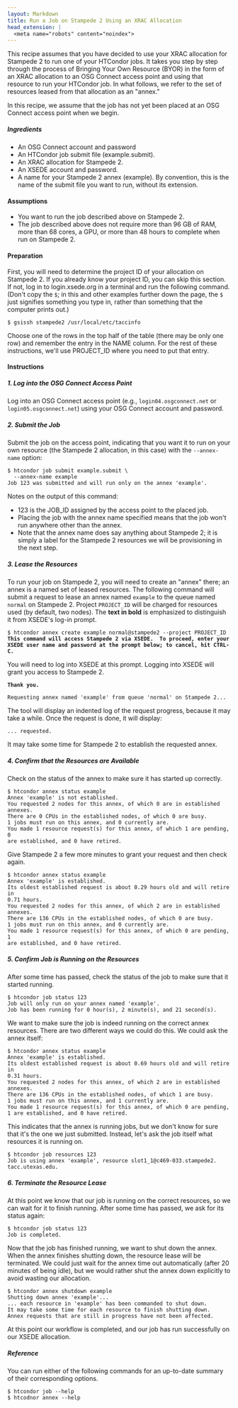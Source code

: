 ```yaml
---
layout: Markdown
title: Run a Job on Stampede 2 Using an XRAC Allocation
head_extension: |
  <meta name="robots" content="noindex">
---
```


This recipe assumes that you have decided to use your XRAC allocation
for Stampede 2 to run one of your HTCondor jobs.  It takes you step by
step through the process of Bringing Your Own Resource (BYOR) in the
form of an XRAC allocation to an OSG Connect access point and using that
resource to run your HTCondor job.  In what follows, we refer to the set
of resources leased from that allocation as an "annex."

In this recipe, we assume that the job has not yet been placed at an
OSG Connect access point when we begin.

##### Ingredients

- An OSG Connect account and password
- An HTCondor job submit file (example.submit).
- An XRAC allocation for Stampede 2.
- An XSEDE account and password.
- A name for your Stampede 2 annex (example).  By convention,
  this is the name of the submit file you want to run, without its extension.

#### Assumptions

* You want to run the job described above on Stampede 2.
* The job described above does not require more than 96 GB of RAM, more than
  68 cores, a GPU, or more than 48 hours to complete when run on Stampede 2.

#### Preparation

First, you will need to determine the project ID of your allocation on
Stampede 2.  If you already know your project ID, you can skip this
section.  If not, log in to login.xsede.org in a terminal and run the
following command.  (Don't copy the `$`; in this and other examples
further down the page, the `$` just signifies something you type in,
rather than something that the computer prints out.)

	$ gsissh stampede2 /usr/local/etc/taccinfo

Choose one of the rows in the top half of the table (there may be only
one row) and remember the entry in the NAME column.  For the rest of
these instructions, we'll use PROJECT_ID where you need to put that
entry.

#### Instructions

##### 1. Log into the OSG Connect Access Point

Log into an OSG Connect access point (e.g., `login04.osgconnect.net` or
`login05.osgconnect.net`) using your OSG Connect account and password.

##### 2. Submit the Job

Submit the job on the access point, indicating that you want it to run
on your own resource (the Stampede 2 allocation, in this case) with the
`--annex-name` option:

    $ htcondor job submit example.submit \
      --annex-name example
    Job 123 was submitted and will run only on the annex 'example'.

Notes on the output of this command:
- 123 is the JOB_ID assigned by the access point to the placed job.
- Placing the job with the annex name specified means that the job
  won't run anywhere other than the annex.
- Note that the annex name does say anything about Stampede 2; it is simply
  a label for the Stampede 2 resources we will be provisioning
  in the next step.

##### 3. Lease the Resources

To run your job on Stampede 2, you will need to create an "annex" there;
an annex is a named set of leased resources.  The following command will
submit a request to lease an annex named `example` to the queue named `normal`
on Stampede 2.  Project `PROJECT_ID` will be charged for resources used (by
default, two nodes).  The **text in bold** is emphasized to distinguish
it from XSEDE's log-in prompt.

<pre><code>$ htcondor annex create example normal@stampede2 --project PROJECT_ID
<b>This command will access Stampede 2 via XSEDE.  To proceed, enter your
XSEDE user name and password at the prompt below; to cancel, hit CTRL-C.</b>
</code></pre>

You will need to log into XSEDE at this prompt.  Logging into XSEDE will
grant you access to Stampede 2.

<pre><code><b>Thank you.</b>

Requesting annex named 'example' from queue 'normal' on Stampede 2...
</code></pre>

The tool will display an indented log of the request progress, because
it may take a while.  Once the request is done, it will display:

	... requested.

It may take some time for Stampede 2 to establish the requested annex.

##### 4. Confirm that the Resources are Available

Check on the status of the annex to make sure it has started up correctly.

	$ htcondor annex status example
	Annex 'example' is not established.
	You requested 2 nodes for this annex, of which 0 are in established
	annexes.
	There are 0 CPUs in the established nodes, of which 0 are busy.
	1 jobs must run on this annex, and 0 currently are.
	You made 1 resource request(s) for this annex, of which 1 are pending, 0
	are established, and 0 have retired.

Give Stampede 2 a few more minutes to grant your request and then check again.

	$ htcondor annex status example
	Annex 'example' is established.
	Its oldest established request is about 0.29 hours old and will retire in
	0.71 hours.
	You requested 2 nodes for this annex, of which 2 are in established
	annexes.
	There are 136 CPUs in the established nodes, of which 0 are busy.
	1 jobs must run on this annex, and 0 currently are.
	You made 1 resource request(s) for this annex, of which 0 are pending, 1
	are established, and 0 have retired.

##### 5. Confirm Job is Running on the Resources

After some time has passed, check the status of the job to make sure
that it started running.

	$ htcondor job status 123
	Job will only run on your annex named 'example'.
	Job has been running for 0 hour(s), 2 minute(s), and 21 second(s).

We want to make sure the job is indeed running on the correct annex
resources.  There are two different ways we could do this.  We could ask
the annex itself:

	$ htcondor annex status example
	Annex 'example' is established.
	Its oldest established request is about 0.69 hours old and will retire in
	0.31 hours.
	You requested 2 nodes for this annex, of which 2 are in established
	annexes.
	There are 136 CPUs in the established nodes, of which 1 are busy.
	1 jobs must run on this annex, and 1 currently are.
	You made 1 resource request(s) for this annex, of which 0 are pending,
	1 are established, and 0 have retired.

This indicates that the annex is running jobs, but we don't know for
sure that it's the one we just submitted.  Instead, let's ask the job
itself what resources it is running on.

	$ htcondor job resources 123
	Job is using annex 'example', resource slot1_1@c469-033.stampede2.
	tacc.utexas.edu.

##### 6. Terminate the Resource Lease

At this point we know that our job is running on the correct resources,
so we can wait for it to finish running.  After some time has passed, we
ask for its status again:

	$ htcondor job status 123
	Job is completed.

Now that the job has finished running, we want to shut down the annex.
When the annex finishes shutting down, the resource lease will be
terminated.  We could just wait for the annex time out automatically
(after 20 minutes of being idle), but we would rather shut the annex down
explicitly to avoid wasting our allocation.

	$ htcondor annex shutdown example
	Shutting down annex 'example'...
	... each resource in 'example' has been commanded to shut down.
	It may take some time for each resource to finish shutting down.
	Annex requests that are still in progress have not been affected.

At this point our workflow is completed, and our job has run
successfully on our XSEDE allocation.

##### Reference

You can run either of the following commands for an up-to-date summary
of their corresponding options.

	$ htcondor job --help
	$ htcodnor annex --help
